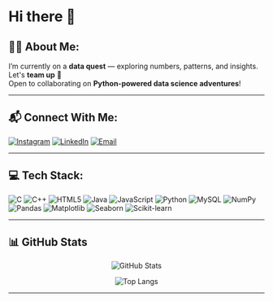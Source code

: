 # Hi there 👋

## 🙋‍♀️ About Me:
I’m currently on a **data quest** — exploring numbers, patterns, and insights.  
Let's **team up** 🤝  
Open to collaborating on **Python-powered data science adventures**!

---

## 📬 Connect With Me:

[![Instagram](https://img.shields.io/badge/Instagram-%23E4405F.svg?style=for-the-badge&logo=Instagram&logoColor=white)](https://instagram.com/rupal.0912)
[![LinkedIn](https://img.shields.io/badge/LinkedIn-%230077B5.svg?style=for-the-badge&logo=linkedin&logoColor=white)](https://www.linkedin.com/in/rupal0912)
[![Email](https://img.shields.io/badge/Email-D14836?style=for-the-badge&logo=gmail&logoColor=white)](mailto:rupaltripathi464@gmail.com)

---

## 💻 Tech Stack:

![C](https://img.shields.io/badge/C-00599C?style=for-the-badge&logo=c&logoColor=white)
![C++](https://img.shields.io/badge/C++-00599C?style=for-the-badge&logo=c%2B%2B&logoColor=white)
![HTML5](https://img.shields.io/badge/HTML5-E34F26?style=for-the-badge&logo=html5&logoColor=white)
![Java](https://img.shields.io/badge/Java-ED8B00?style=for-the-badge&logo=openjdk&logoColor=white)
![JavaScript](https://img.shields.io/badge/JavaScript-323330?style=for-the-badge&logo=javascript&logoColor=F7DF1E)
![Python](https://img.shields.io/badge/Python-3670A0?style=for-the-badge&logo=python&logoColor=ffdd54)
![MySQL](https://img.shields.io/badge/MySQL-4479A1?style=for-the-badge&logo=mysql&logoColor=white)
![NumPy](https://img.shields.io/badge/NumPy-013243?style=for-the-badge&logo=numpy&logoColor=white)
![Pandas](https://img.shields.io/badge/Pandas-150458?style=for-the-badge&logo=pandas&logoColor=white)
![Matplotlib](https://img.shields.io/badge/Matplotlib-11557C?style=for-the-badge&logo=matplotlib&logoColor=white)
![Seaborn](https://img.shields.io/badge/Seaborn-074463?style=for-the-badge&logoColor=white)
![Scikit-learn](https://img.shields.io/badge/Scikit--learn-F7931E?style=for-the-badge&logo=scikit-learn&logoColor=white)

---

## 📊 GitHub Stats

<div align="center">

![GitHub Stats](https://github-readme-stats.vercel.app/api?username=Rupal0912&theme=radical&hide_border=false&include_all_commits=true&count_private=true)

![Top Langs](https://github-readme-stats.vercel.app/api/top-langs/?username=Rupal0912&layout=compact&theme=radical&hide_border=false)

</div>

---


<!-- Proudly created with GPRM ( https://gprm.itsvg.in ) -->
<!--
**Rupal0912/Rupal0912** is a ✨ _special_ ✨ repository because its `README.md` (this file) appears on your GitHub profile.

Here are some ideas to get you started:

- 🔭 I’m currently working on ...
- 🌱 I’m currently learning ...
- 👯 I’m looking to collaborate on ...
- 🤔 I’m looking for help with ...
- 💬 Ask me about ...
- 📫 How to reach me: ...
- 😄 Pronouns: ...
- ⚡ Fun fact: ...
-->
